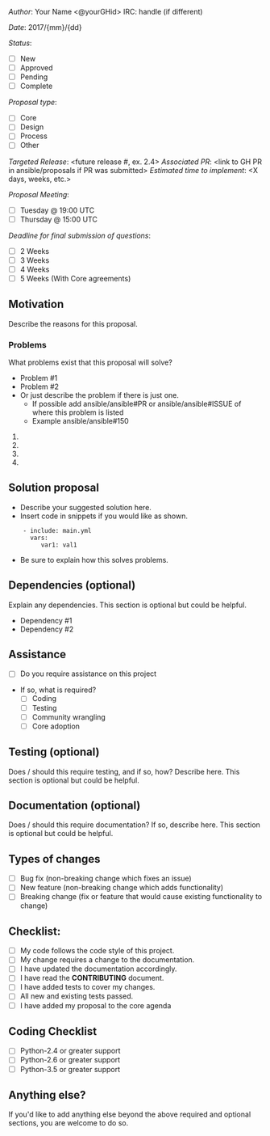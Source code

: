 <!--- Provide a title for the proposal in the Title above -->
<!--- Follow this template to create a proposal. -->

*Author*: Your Name <@yourGHid> IRC: handle (if different)

*Date*: 2017/{mm}/{dd}

*Status*:
  - [ ] New
  - [ ] Approved
  - [ ] Pending
  - [ ] Complete

*Proposal type*:
  - [ ] Core
  - [ ] Design
  - [ ] Process
  - [ ] Other

*Targeted Release*: <future release #, ex. 2.4>
*Associated PR*: <link to GH PR in ansible/proposals if PR was submitted>
*Estimated time to implement*: <X days, weeks, etc.>


*Proposal Meeting*:
- [ ] Tuesday @ 19:00 UTC
- [ ] Thursday @ 15:00 UTC

*Deadline for final submission of questions*:
- [ ] 2 Weeks
- [ ] 3 Weeks
- [ ] 4 Weeks
- [ ] 5 Weeks (With Core agreements)

## Motivation
Describe the reasons for this proposal.
<!--- If describing a bug, tell us what happens instead of the expected behavior -->
<!--- If suggesting a change/improvement, explain the difference from current behavior -->


### Problems
What problems exist that this proposal will solve?
- Problem #1
- Problem #2
- Or just describe the problem if there is just one.
  - If possible add ansible/ansible#PR or ansible/ansible#ISSUE of where this problem is listed
  - Example ansible/ansible#150

<!--- Provide a link to a live example, or an unambiguous set of steps to -->
<!--- reproduce this. Include code to reproduce, if relevant -->
1.
2.
3.
4.

## Solution proposal
- Describe your suggested solution here.
- Insert code in snippets if you would like as shown.
```
    - include: main.yml
      vars:
         var1: val1
```
- Be sure to explain how this solves problems.

## Dependencies (optional)
Explain any dependencies. This section is optional but could be helpful.
- Dependency #1
- Dependency #2

## Assistance
- [ ] Do you require assistance on this project
- If so, what is required?
  - [ ] Coding
  - [ ] Testing
  - [ ] Community wrangling
  - [ ] Core adoption

## Testing (optional)
Does / should this require testing, and if so, how? Describe here. This section is optional but could be helpful.

## Documentation (optional)
Does / should this require documentation? If so, describe here. This section is optional but could be helpful.

## Types of changes
<!--- What types of changes does your code introduce? Put an `x` in all the boxes that apply: -->
- [ ] Bug fix (non-breaking change which fixes an issue)
- [ ] New feature (non-breaking change which adds functionality)
- [ ] Breaking change (fix or feature that would cause existing functionality to change)

## Checklist:
<!--- Go over all the following points, and put an `x` in all the boxes that apply. -->
<!--- If you're unsure about any of these, don't hesitate to ask. We're here to help! -->

- [ ] My code follows the code style of this project.
- [ ] My change requires a change to the documentation.
- [ ] I have updated the documentation accordingly.
- [ ] I have read the **CONTRIBUTING** document.
- [ ] I have added tests to cover my changes.
- [ ] All new and existing tests passed.
- [ ] I have added my proposal to the core agenda

## Coding Checklist
<!-- In controller side code, we support Python-3.5 or greater and Python-2.6 or greater.

For modules (and by extension, module_utils) we support Python-3.5 and Python-2.4.
Python-3.5 was chosen as a minimum because it is the earliest Python-3 version adopted as the default Python by a Long Term Support (LTS) Linux distribution (in this case, Ubuntu-16.04).
Previous LTS Linux distributions shipped with a Python-2 version which users can rely upon instead of the Python-3 version.

For Python-2, the default is for modules to run on Python-2.4.
This allows users with older distributions that are stuck on Python-2.4 to manage their machines.
Modules are allowed to drop support for Python-2.4 when one of their dependent libraries requires a higher version of Python.
This is not an invitation to add unnecessary dependent libraries in order to force your module to be usable only with a newer version of Python.; instead it is an acknowledgment that some libraries (for instance, boto3 and docker-py) will only function with a newer version of Python.

The only long term supported distro that we know of with Python-2.4 support is RHEL5 (and its rebuilds like CentOS5), which is supported until April of 2017.
For Ansible, that means Ansible-2.3 will be the last major release that supports Python-2.4 for modules. Ansible-2.4 will require Python-2.6 or greater for modules.
Cut Off date for Ansible-2.3 submissions has passed (Feb 15 2017) -->

- [ ] Python-2.4 or greater support
- [ ] Python-2.6 or greater support
- [ ] Python-3.5 or greater support

## Anything else?
If you'd like to add anything else beyond the above required and optional sections, you are welcome to do so.
